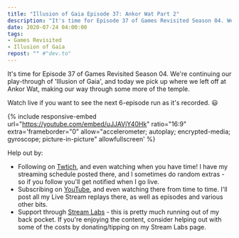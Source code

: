 ```yaml
---
title: "Illusion of Gaia Episode 37: Ankor Wat Part 2"
description: "It's time for Episode 37 of Games Revisited Season 04. We're continuing our play-through of 'Illusion of Gaia', and today we pick up where we left off at Ankor Wat, making our way through some more of the temple."
date: 2020-07-24 04:00:00
tags:
- Games Revisited
- Illusion of Gaia
repost: "" #"dev.to"
---
```


It's time for Episode 37 of Games Revisited Season 04. We're continuing our play-through of 'Illusion of Gaia', and today we pick up where we left off at Ankor Wat, making our way through some more of the temple.

Watch live if you want to see the next 6-episode run as it's recorded. :smiley:
<!--more-->

{% include responsive-embed url="https://youtube.com/embed/uJJAVjY40Hk" ratio="16:9" extra='frameborder="0" allow="accelerometer; autoplay; encrypted-media; gyroscope; picture-in-picture" allowfullscreen' %}

Help out by:
 * Following on [Twtich](https://twitch.tv/AnonJr_Live), and even watching when you have time! I have my streaming schedule posted there, and I sometimes do random extras - so if you follow you'll get notified when I go live.
 * Subscribing on [YouTube](http://www.youtube.com/channel/UCXafqhKHbkSUIrq0LAuu0tw), and even watching there from time to time. I'll post all my Live Stream replays there, as well as episodes and various other bits.
 * Support through [Stream Labs](https://streamlabs.com/anonjr_live) - this is pretty much running out of my back pocket. If you're enjoying the content, consider helping out with some of the costs by donating/tipping on my Stream Labs page.